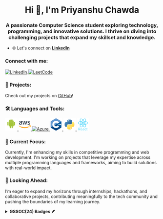 <h1 align="center">Hi 👋, I'm Priyanshu Chawda</h1>
<h3 align="center">A passionate Computer Science student exploring technology, programming, and innovative solutions. I thrive on diving into challenging projects that expand my skillset and knowledge.</h3>

- 🌐 Let's connect on **[LinkedIn](https://linkedin.com/in/priyanshuchawda)**

<h3 align="left">Connect with me:</h3>
<p align="left">
    <a href="https://linkedin.com/in/priyanshuchawda" target="blank">
        <img align="center" src="https://raw.githubusercontent.com/rahuldkjain/github-profile-readme-generator/master/src/images/icons/Social/linked-in-alt.svg" alt="LinkedIn" height="30" width="40" />
    </a>
    <a href="https://www.leetcode.com/priyanshuchawda" target="blank">
        <img align="center" src="https://raw.githubusercontent.com/rahuldkjain/github-profile-readme-generator/master/src/images/icons/Social/leet-code.svg" alt="LeetCode" height="30" width="40" />
    </a>
</p>

<h3 align="left">🌟 Projects:</h3>
<p align="left">
    Check out my projects on <a href="https://github.com/priyanshuchawda?tab=repositories" target="_blank">GitHub</a>!
</p>

<h3 align="left">🛠️ Languages and Tools:</h3>
<p align="left">
    <a href="https://developer.android.com" target="_blank" rel="noreferrer">
        <img src="https://raw.githubusercontent.com/devicons/devicon/master/icons/android/android-original-wordmark.svg" alt="Android" width="40" height="40"/>
    </a>
    <a href="https://aws.amazon.com" target="_blank" rel="noreferrer">
        <img src="https://raw.githubusercontent.com/devicons/devicon/master/icons/amazonwebservices/amazonwebservices-original-wordmark.svg" alt="AWS" width="40" height="40"/>
    </a>
    <a href="https://azure.microsoft.com/en-in/" target="_blank" rel="noreferrer">
        <img src="https://www.vectorlogo.zone/logos/microsoft_azure/microsoft_azure-icon.svg" alt="Azure" width="40" height="40"/>
    </a>
    <a href="https://www.w3schools.com/cpp/" target="_blank" rel="noreferrer">
        <img src="https://raw.githubusercontent.com/devicons/devicon/master/icons/cplusplus/cplusplus-original.svg" alt="C++" width="40" height="40"/>
    </a>
    <a href="https://www.python.org" target="_blank" rel="noreferrer">
        <img src="https://raw.githubusercontent.com/devicons/devicon/master/icons/python/python-original.svg" alt="Python" width="40" height="40"/>
    </a>
    <a href="https://reactjs.org/" target="_blank" rel="noreferrer">
        <img src="https://raw.githubusercontent.com/devicons/devicon/master/icons/react/react-original-wordmark.svg" alt="React" width="40" height="40"/>
    </a>
</p>

<h3 align="left">🚀 Current Focus:</h3>
<p align="left">Currently, I'm enhancing my skills in competitive programming and web development. I'm working on projects that leverage my expertise across multiple programming languages and frameworks, aiming to build solutions with real-world impact.</p>

<h3 align="left">🔭 Looking Ahead:</h3>
<p align="left">I’m eager to expand my horizons through internships, hackathons, and collaborative projects, contributing meaningfully to the tech community and pushing the boundaries of my learning journey.</p>


<details>	
 <summary><b>GSSOC(24) Badges 🪶</b></summary><br>
<div style='display:flex; align-items:center; gap: 10px;' align='center'><a href="https://gssoc.girlscript.tech/leaderboard">
<img src="https://raw.githubusercontent.com/GSSoC24/Postman-Challenge/main/docs/assets/Postman%20White.png" width="100px" height="100px" />

 
</div>
</details>
